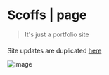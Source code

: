 # Scoffs | page
> It's just a portfolio site
####
Site updates are duplicated [here](https://vk.com/sc0ffs)

![image](https://user-images.githubusercontent.com/67464545/194798303-3eca8006-a5da-43d5-bf58-75d261bb137e.png)

